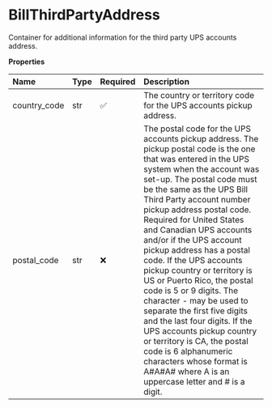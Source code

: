 # BillThirdPartyAddress

Container for additional information for the third party UPS accounts address.

**Properties**

| Name         | Type | Required | Description                                                                                                                                                                                                                                                                                                                                                                                                                                                                                                                                                                                                                                                                                                                                                 |
| :----------- | :--- | :------- | :---------------------------------------------------------------------------------------------------------------------------------------------------------------------------------------------------------------------------------------------------------------------------------------------------------------------------------------------------------------------------------------------------------------------------------------------------------------------------------------------------------------------------------------------------------------------------------------------------------------------------------------------------------------------------------------------------------------------------------------------------------- |
| country_code | str  | ✅       | The country or territory code for the UPS accounts pickup address.                                                                                                                                                                                                                                                                                                                                                                                                                                                                                                                                                                                                                                                                                          |
| postal_code  | str  | ❌       | The postal code for the UPS accounts pickup address. The pickup postal code is the one that was entered in the UPS system when the account was set-up. The postal code must be the same as the UPS Bill Third Party account number pickup address postal code. Required for United States and Canadian UPS accounts and/or if the UPS account pickup address has a postal code. If the UPS accounts pickup country or territory is US or Puerto Rico, the postal code is 5 or 9 digits. The character - may be used to separate the first five digits and the last four digits. If the UPS accounts pickup country or territory is CA, the postal code is 6 alphanumeric characters whose format is A#A#A# where A is an uppercase letter and # is a digit. |

<!-- This file was generated by liblab | https://liblab.com/ -->
